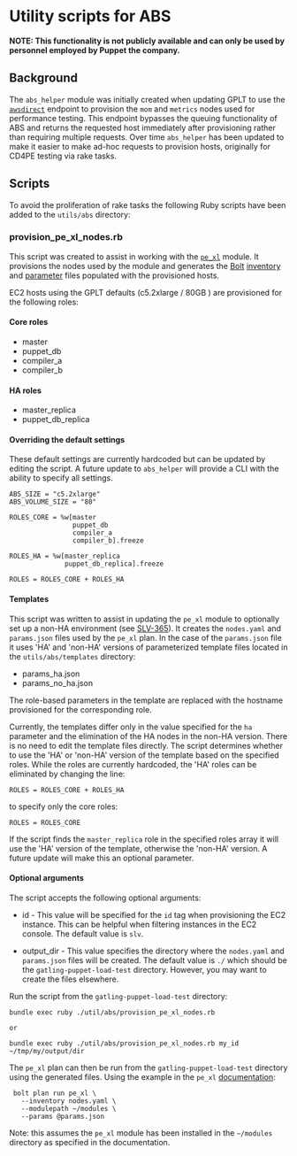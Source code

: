 # Utility scripts for ABS

**NOTE: This functionality is not publicly available and can only be used by
personnel employed by Puppet the company.**

## Background
The `abs_helper` module was initially created when updating GPLT to use the [`awsdirect`](https://github.com/puppetlabs/always-be-scheduling#apiv2awsdirect)
endpoint to provision the `mom` and `metrics` nodes used for performance testing.
This endpoint bypasses the queuing functionality of ABS and returns the requested host immediately after provisioning rather than requiring multiple requests.
Over time `abs_helper` has been updated to make it easier to make ad-hoc requests to provision hosts, originally for CD4PE testing via rake tasks.

## Scripts
To avoid the proliferation of rake tasks the following Ruby scripts have been added to the `utils/abs` directory:

### provision_pe_xl_nodes.rb
This script was created to assist in working with the [`pe_xl`](https://github.com/reidmv/reidmv-pe_xl) module.
It provisions the nodes used by the module and generates the [Bolt](https://github.com/puppetlabs/bolt) [inventory](https://puppet.com/docs/bolt/latest/inventory_file.html) and [parameter](https://puppet.com/docs/bolt/latest/writing_tasks.html#concept-21) files populated with the provisioned hosts.

EC2 hosts using the GPLT defaults (c5.2xlarge / 80GB ) are provisioned for the following roles:

#### Core roles
* master
* puppet_db
* compiler_a
* compiler_b

#### HA roles
* master_replica
* puppet_db_replica

#### Overriding the default settings
These default settings are currently hardcoded but can be updated by editing the script.
A future update to `abs_helper` will provide a CLI with the ability to specify all settings.

```
ABS_SIZE = "c5.2xlarge"
ABS_VOLUME_SIZE = "80"

ROLES_CORE = %w[master
                puppet_db
                compiler_a
                compiler_b].freeze

ROLES_HA = %w[master_replica
              puppet_db_replica].freeze

ROLES = ROLES_CORE + ROLES_HA
```

#### Templates
This script was written to assist in updating the `pe_xl` module to optionally set up a non-HA environment (see [SLV-365](https://tickets.puppetlabs.com/browse/SLV-365)).
It creates the `nodes.yaml` and `params.json` files used by the `pe_xl` plan.
In the case of the `params.json` file it uses 'HA' and 'non-HA' versions of parameterized template files located in the `utils/abs/templates` directory:
* params_ha.json
* params_no_ha.json

The role-based parameters in the template are replaced with the hostname provisioned for the corresponding role.

Currently, the templates differ only in the value specified for the `ha` parameter and the elimination of the HA nodes in the non-HA version.
There is no need to edit the template files directly.
The script determines whether to use the 'HA' or 'non-HA' version of the template based on the specified roles.
While the roles are currently hardcoded, the 'HA' roles can be eliminated by changing the line:
```
ROLES = ROLES_CORE + ROLES_HA
```

to specify only the core roles:

```
ROLES = ROLES_CORE
```

If the script finds the `master_replica` role in the specified roles array it will use the 'HA' version of the template, otherwise the 'non-HA' version.
A future update will make this an optional parameter.

#### Optional arguments
The script accepts the following optional arguments:
* id - This value will be specified for the `id` tag when provisioning the EC2 instance.
This can be helpful when filtering instances in the EC2 console.
The default value is `slv`.

* output_dir - This value specifies the directory where the `nodes.yaml` and `params.json` files will be created.
The default value is `./` which should be the `gatling-puppet-load-test` directory.
However, you may want to create the files elsewhere.

Run the script from the `gatling-puppet-load-test` directory:
```
bundle exec ruby ./util/abs/provision_pe_xl_nodes.rb

or

bundle exec ruby ./util/abs/provision_pe_xl_nodes.rb my_id ~/tmp/my/output/dir
```

The `pe_xl` plan can then be run from the `gatling-puppet-load-test` directory using the generated files.
Using the example in the `pe_xl` [documentation](https://github.com/reidmv/reidmv-pe_xl/blob/master/documentation/basic_usage.md#basic-usage-instructions):
```
 bolt plan run pe_xl \
   --inventory nodes.yaml \
   --modulepath ~/modules \
   --params @params.json
```

Note: this assumes the `pe_xl` module has been installed in the `~/modules` directory as specified in the documentation.
